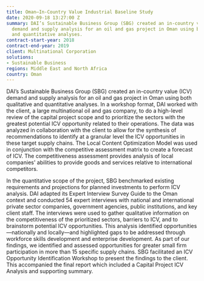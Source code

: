 ```yaml
---
title: Oman—In-Country Value Industrial Baseline Study
date: 2020-09-18 13:27:00 Z
summary: DAI’s Sustainable Business Group (SBG) created an in-country value (ICV)
  demand and supply analysis for an oil and gas project in Oman using both qualitative
  and quantitative analyses.
contract-start-year: 2018
contract-end-year: 2019
client: Multinational Corporation
solutions:
- Sustainable Business
regions: Middle East and North Africa
country: Oman
---
```


DAI’s Sustainable Business Group (SBG) created an in-country value (ICV) demand and supply analysis for an oil and gas project in Oman using both qualitative and quantitative analyses. In a workshop format, DAI worked with the client, a large multinational oil and gas company, to do a high-level review of the capital project scope and to prioritize the sectors with the greatest potential ICV opportunity related to their operations. The data was analyzed in collaboration with the client to allow for the synthesis of recommendations to identify at a granular level the ICV opportunities in these target supply chains. The Local Content Optimization Model was used in conjunction with the competitive assessment matrix to create a forecast of ICV. The competitiveness assessment provides analysis of local companies' abilities to provide goods and services relative to international competitors.

In the quantitative scope of the project, SBG benchmarked existing requirements and projections for planned investments to perform ICV analysis. DAI adapted its Expert Interview Survey Guide to the Oman context and conducted 54 expert interviews with national and international private sector companies, government agencies, public institutions, and key client staff. The interviews were used to gather qualitative information on the competitiveness of the prioritized sectors, barriers to ICV, and to brainstorm potential ICV opportunities. This analysis identified opportunities—nationally and locally—and highlighted gaps to be addressed through workforce skills development and enterprise development. As part of our findings, we identified and assessed opportunities for greater small firm participation in more than 15 specific supply chains. SBG facilitated an ICV Opportunity Identification Workshop to present the findings to the client. This accompanied the final report which included a Capital Project ICV Analysis and supporting summary.
